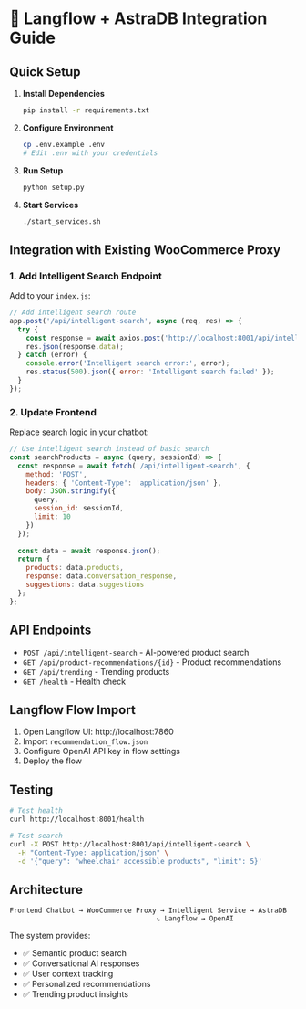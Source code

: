 # 🚀 Langflow + AstraDB Integration Guide

## Quick Setup

1. **Install Dependencies**
   ```bash
   pip install -r requirements.txt
   ```

2. **Configure Environment**
   ```bash
   cp .env.example .env
   # Edit .env with your credentials
   ```

3. **Run Setup**
   ```bash
   python setup.py
   ```

4. **Start Services**
   ```bash
   ./start_services.sh
   ```

## Integration with Existing WooCommerce Proxy

### 1. Add Intelligent Search Endpoint

Add to your `index.js`:

```javascript
// Add intelligent search route
app.post('/api/intelligent-search', async (req, res) => {
  try {
    const response = await axios.post('http://localhost:8001/api/intelligent-search', req.body);
    res.json(response.data);
  } catch (error) {
    console.error('Intelligent search error:', error);
    res.status(500).json({ error: 'Intelligent search failed' });
  }
});
```

### 2. Update Frontend

Replace search logic in your chatbot:

```javascript
// Use intelligent search instead of basic search
const searchProducts = async (query, sessionId) => {
  const response = await fetch('/api/intelligent-search', {
    method: 'POST',
    headers: { 'Content-Type': 'application/json' },
    body: JSON.stringify({ 
      query, 
      session_id: sessionId,
      limit: 10 
    })
  });
  
  const data = await response.json();
  return {
    products: data.products,
    response: data.conversation_response,
    suggestions: data.suggestions
  };
};
```

## API Endpoints

- `POST /api/intelligent-search` - AI-powered product search
- `GET /api/product-recommendations/{id}` - Product recommendations  
- `GET /api/trending` - Trending products
- `GET /health` - Health check

## Langflow Flow Import

1. Open Langflow UI: http://localhost:7860
2. Import `recommendation_flow.json`
3. Configure OpenAI API key in flow settings
4. Deploy the flow

## Testing

```bash
# Test health
curl http://localhost:8001/health

# Test search
curl -X POST http://localhost:8001/api/intelligent-search \
  -H "Content-Type: application/json" \
  -d '{"query": "wheelchair accessible products", "limit": 5}'
```

## Architecture

```
Frontend Chatbot → WooCommerce Proxy → Intelligent Service → AstraDB
                                    ↘ Langflow → OpenAI
```

The system provides:
- ✅ Semantic product search
- ✅ Conversational AI responses  
- ✅ User context tracking
- ✅ Personalized recommendations
- ✅ Trending product insights

